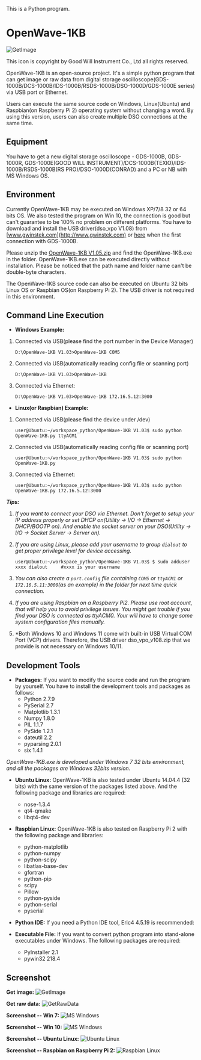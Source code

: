 This is a Python program.



OpenWave-1KB
============
![GetImage](/image/OpenWave256x256.jpg)

This icon is copyright by Good Will Instrument Co., Ltd all rights reserved.




OpenWave-1KB is an open-source project. It's a simple python program that can get image or raw data from digital storage oscilloscope(GDS-1000B/DCS-1000B/IDS-1000B/RSDS-1000B/DSO-1000D/GDS-1000E series) via USB port or Ethernet.  

Users can execute the same source code on Windows, Linux(Ubuntu) and Raspbian(on Raspberry Pi 2) operating system without changing a word. By using this version, users can also create multiple DSO connections at the same time.


Equipment
------------
You have to get a new digital storage oscilloscope - GDS-1000B, GDS-1000R, GDS-1000E(GOOD WILL INSTRUMENT)/DCS-1000B(TEXIO)/IDS-1000B/RSDS-1000B(RS PRO)/DSO-1000D(CONRAD) and a PC or NB with MS Windows OS.




Environment
------------
Currently OpenWave-1KB may be executed on Windows XP/7/8 32 or 64 bits OS. We also tested the program on Win 10, the connection is good but can't guarantee to be 100% no problem on different platforms. You have to download and install the USB driver(dso_vpo V1.08) from [www.gwinstek.com](http://www.gwinstek.com) or [here](/dso_vpo_v108.zip) when the first connection with GDS-1000B. 

Please unzip the [OpenWave-1KB V1.05.zip](/OpenWave-1KB_V1.05.zip) and find the OpenWave-1KB.exe in the folder. OpenWave-1KB.exe can be executed directly without installation. Please be noticed that the path name and folder name can't be double-byte characters.

The OpenWave-1KB source code can also be executed on Ubuntu 32 bits Linux OS or Raspbian OS(on Raspberry Pi 2). The USB driver is not required in this environment.



Command Line Execution
------------
- **Windows Example:**

1.  Connected via USB(please find the port number in the Device Manager)
    ```
    D:\OpenWave-1KB V1.03>OpenWave-1KB COM5
    ```

2.  Connected via USB(automatically reading config file or scanning port)
    ```
    D:\OpenWave-1KB V1.03>OpenWave-1KB
    ```

3.  Connected via Ethernet:
    ```
    D:\OpenWave-1KB V1.03>OpenWave-1KB 172.16.5.12:3000
    ```


- **Linux(or Raspbian) Example:**

1.  Connected via USB(please find the device under /dev)
    ```
    user@Ubuntu:~/workspace_python/OpenWave-1KB V1.03$ sudo python OpenWave-1KB.py ttyACM1
    ```
    
2.  Connected via USB(automatically reading config file or scanning port)
    ```
    user@Ubuntu:~/workspace_python/OpenWave-1KB V1.03$ sudo python OpenWave-1KB.py
    ```
    
3.  Connected via Ethernet:
    ```
    user@Ubuntu:~/workspace_python/OpenWave-1KB V1.03$ sudo python OpenWave-1KB.py 172.16.5.12:3000
    ```

***Tips:***

1.  *If you want to connect your DSO via Ethernet. Don't forget to setup your IP address properly or set DHCP on(Utility -> I/O -> Ethernet -> DHCP/BOOTP on).  And enable the socket server on your DSO(Utility -> I/O -> Socket Server -> Server on).*

2.  *If you are using Linux, please add your username to group ```dialout``` to get proper privilege level for device accessing.*
    ```
    user@Ubuntu:~/workspace_python/OpenWave-1KB V1.03$ $ sudo adduser xxxx dialout     #xxxx is your username
    ```

3.  *You can also create a `port.config` file containing `COM5` or `ttyACM1` or `172.16.5.11:3000`(as an example) in the folder for next time quick connection.*

4.  *If you are using Raspbian on a Raspberry Pi2. Please use root account, that will help you to avoid privilege issues.  You might get trouble if you find your DSO is connected as ttyACM0. Your will have to change some system configuration files manually.*

5.  *Both Windows 10 and Windows 11 come with built-in USB Virtual COM Port (VCP) drivers. Therefore, the USB driver dso_vpo_v108.zip that we provide is not necessary on Windows 10/11.

Development Tools
------------
- **Packages:**
   If you want to modify the source code and run the program by yourself. You have to install the development tools and packages as follows:
   * Python 2.7.9
   * PySerial 2.7
   * Matplotlib 1.3.1
   * Numpy 1.8.0
   * PIL 1.1.7
   * PySide 1.2.1
   * dateutil 2.2
   * pyparsing 2.0.1
   * six 1.4.1

 *OpenWave-1KB.exe is developed under Windows 7 32 bits environment, and all the packages are Windows 32bits version.*

- **Ubuntu Linux:**
   OpenWave-1KB is also tested under Ubuntu 14.04.4 (32 bits) with the same version of the packages listed above.  And the following package and libraries are required:
   * nose-1.3.4
   * qt4-qmake
   * libqt4-dev

- **Raspbian Linux:**
   OpenWave-1KB is also tested on Raspberry Pi 2 with the following package and libraries:
   * python-matplotlib
   * python-numpy
   * python-scipy
   * libatlas-base-dev
   * gfortran
   * python-pip
   * scipy
   * Pillow
   * python-pyside
   * python-serial
   * pyserial


- **Python IDE:**
   If you need a Python IDE tool, Eric4 4.5.19  is recommended:


- **Executable File:**
   If you want to convert python program into stand-alone executables under Windows. The following packages are required:
   * PyInstaller 2.1
   * pywin32 218.4



   
Screenshot
------------
**Get image:**
![GetImage](/image/pic1.png)


**Get raw data:**
![GetRawData](/image/pic2.png)


**Screenshot -- Win 7:**
![MS Windows](/image/Win7_Screenshot.jpg)


**Screenshot -- Win 10:**
![MS Windows](/image/Win10_Screenshot.jpg)


**Screenshot -- Ubuntu Linux:**
![Ubuntu Linux](/image/Ubuntu1404_Screenshot.jpg)


**Screenshot -- Raspbian on Raspberry Pi 2:**
![Raspbian Linux](/image/RPi2_Screenshot.jpg)

